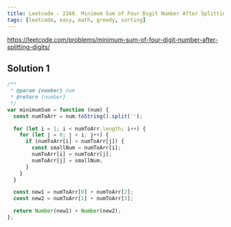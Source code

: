 ```yaml
---
title: Leetcode - 2160. Minimum Sum of Four Digit Number After Splitting Digits
tags: [leetcode, easy, math, greedy, sorting]
---
```


https://leetcode.com/problems/minimum-sum-of-four-digit-number-after-splitting-digits/

## Solution 1

```js
/**
 * @param {number} num
 * @return {number}
 */
var minimumSum = function (num) {
  const numToArr = num.toString().split('');

  for (let i = 1; i < numToArr.length; i++) {
    for (let j = 0; j < i; j++) {
      if (numToArr[i] < numToArr[j]) {
        const smallNum = numToArr[i];
        numToArr[i] = numToArr[j];
        numToArr[j] = smallNum;
      }
    }
  }

  const new1 = numToArr[0] + numToArr[2];
  const new2 = numToArr[1] + numToArr[3];

  return Number(new1) + Number(new2);
};
```
